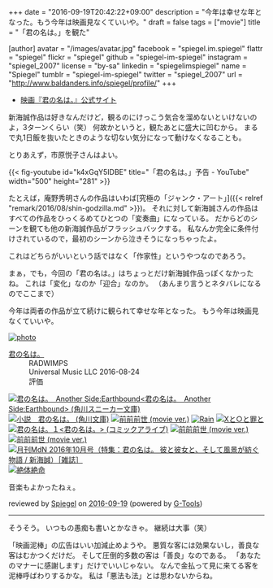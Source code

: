 +++
date = "2016-09-19T20:42:22+09:00"
description = "今年は幸せな年となった。もう今年は映画見なくていいや。"
draft = false
tags = ["movie"]
title = "「君の名は。」を観た"

[author]
  avatar = "/images/avatar.jpg"
  facebook = "spiegel.im.spiegel"
  flattr = "spiegel"
  flickr = "spiegel"
  github = "spiegel-im-spiegel"
  instagram = "spiegel_2007"
  license = "by-sa"
  linkedin = "spiegelimspiegel"
  name = "Spiegel"
  tumblr = "spiegel-im-spiegel"
  twitter = "spiegel_2007"
  url = "http://www.baldanders.info/spiegel/profile/"
+++

- [映画『君の名は。』公式サイト](http://www.kiminona.com/)

新海誠作品は好きなんだけど，観るのにけっこう気合を溜めないといけないのよ，3ターンくらい（笑） 何故かというと，観たあとに盛大に凹むから。
まるで丸1日飯を抜いたときのような切ない気分になって動けなくなることも。

とりあえず，市原悦子さんはよい。

{{< fig-youtube id="k4xGqY5IDBE" title="「君の名は。」予告 - YouTube" width="500" height="281" >}}

たとえば，庵野秀明さんの作品はいわば[究極の「ジャンク・アート」]({{< relref "remark/2016/08/shin-godzilla.md" >}})。
それに対して新海誠さんの作品はすべての作品をひっくるめてひとつの「変奏曲」になっている。
だからどのシーンを観ても他の新海誠作品がフラッシュバックする。
私なんか完全に条件付けされているので，最初のシーンから泣きそうになっちゃったよ。

これはどちらがいいという話ではなく「作家性」というやつなのであろう。

まぁ，でも，今回の「君の名は。」はちょっとだけ新海誠作品っぽくなかったね。
これは「変化」なのか「迎合」なのか。
（あんまり言うとネタバレになるのでここまで）

今年は両者の作品が立て続けに観られて幸せな年となった。
もう今年は映画見なくていいや。

<div class="hreview" ><a class="item url" href="http://www.amazon.co.jp/exec/obidos/ASIN/B01KMVQPD2/baldandersinf-22/"><img src="http://ecx.images-amazon.com/images/I/518zi7R1YgL._SL160_.jpg" alt="photo" class="photo"  /></a><dl ><dt class="fn"><a class="item url" href="http://www.amazon.co.jp/exec/obidos/ASIN/B01KMVQPD2/baldandersinf-22/">君の名は。</a></dt><dd>RADWIMPS </dd><dd>Universal Music LLC 2016-08-24</dd><dd>評価<abbr class="rating" title="4"><img src="http://g-images.amazon.com/images/G/01/detail/stars-4-0.gif" alt="" /></abbr> </dd></dl><p class="similar"><a href="http://www.amazon.co.jp/exec/obidos/ASIN/B01J2RXWAG/baldandersinf-22/" target="_top"><img src="http://images.amazon.com/images/P/B01J2RXWAG.09._SCTHUMBZZZ_.jpg"  alt="君の名は。　Another Side:Earthbound<君の名は。　Another Side:Earthbound> (角川スニーカー文庫)"  /></a> <a href="http://www.amazon.co.jp/exec/obidos/ASIN/B01GZFGHTQ/baldandersinf-22/" target="_top"><img src="http://images.amazon.com/images/P/B01GZFGHTQ.09._SCTHUMBZZZ_.jpg"  alt="小説　君の名は。 (角川文庫)"  /></a> <a href="http://www.amazon.co.jp/exec/obidos/ASIN/B01IMR52G4/baldandersinf-22/" target="_top"><img src="http://images.amazon.com/images/P/B01IMR52G4.09._SCTHUMBZZZ_.jpg"  alt="前前前世 (movie ver.)"  /></a> <a href="http://www.amazon.co.jp/exec/obidos/ASIN/B00FXUZNCW/baldandersinf-22/" target="_top"><img src="http://images.amazon.com/images/P/B00FXUZNCW.09._SCTHUMBZZZ_.jpg"  alt="Rain"  /></a> <a href="http://www.amazon.co.jp/exec/obidos/ASIN/B00GTQN8HQ/baldandersinf-22/" target="_top"><img src="http://images.amazon.com/images/P/B00GTQN8HQ.09._SCTHUMBZZZ_.jpg"  alt="Xと○と罪と"  /></a> <a href="http://www.amazon.co.jp/exec/obidos/ASIN/B01KJ5Y0JC/baldandersinf-22/" target="_top"><img src="http://images.amazon.com/images/P/B01KJ5Y0JC.09._SCTHUMBZZZ_.jpg"  alt="君の名は。１<君の名は。> (コミックアライブ)"  /></a> <a href="http://www.amazon.co.jp/exec/obidos/ASIN/B01IMR51HO/baldandersinf-22/" target="_top"><img src="http://images.amazon.com/images/P/B01IMR51HO.09._SCTHUMBZZZ_.jpg"  alt="前前前世 (movie ver.)"  /></a> <a href="http://www.amazon.co.jp/exec/obidos/ASIN/B01KMVR3PQ/baldandersinf-22/" target="_top"><img src="http://images.amazon.com/images/P/B01KMVR3PQ.09._SCTHUMBZZZ_.jpg"  alt="前前前世 (movie ver.)"  /></a> <a href="http://www.amazon.co.jp/exec/obidos/ASIN/B01HPLSZDA/baldandersinf-22/" target="_top"><img src="http://images.amazon.com/images/P/B01HPLSZDA.09._SCTHUMBZZZ_.jpg"  alt="月刊MdN 2016年10月号（特集：君の名は。 彼と彼女と、そして風景が紡ぐ物語 / 新海誠）［雑誌］"  /></a> <a href="http://www.amazon.co.jp/exec/obidos/ASIN/B00HYY0SP2/baldandersinf-22/" target="_top"><img src="http://images.amazon.com/images/P/B00HYY0SP2.09._SCTHUMBZZZ_.jpg"  alt="絶体絶命"  /></a> </p>
<p class="description">音楽もよかったねぇ。</p>
<p class="gtools" >reviewed by <a href='#maker' class='reviewer'>Spiegel</a> on <abbr class="dtreviewed" title="2016-09-19">2016-09-19</abbr> (powered by <a href="http://www.goodpic.com/mt/aws/index.html" >G-Tools</a>)</p>
</div>

----

そうそう。
いつもの愚痴も書いとかなきゃ。
継続は大事（笑）

「映画泥棒」の広告はいい加減止めようや。
悪質な客には効果ないし，善良な客はむかつくだけだ。
そして圧倒的多数の客は「善良」なのである。
「あなたのマナーに感謝します」だけでいいじゃない。
なんで金払って見に来てる客を泥棒呼ばわりするかな。
私は「悪法も法」とは思わないからね。
